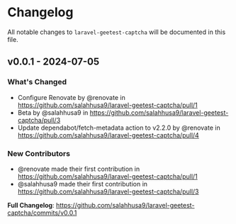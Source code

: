 # Changelog

All notable changes to `laravel-geetest-captcha` will be documented in this file.

## v0.0.1 - 2024-07-05

### What's Changed

* Configure Renovate by @renovate in https://github.com/salahhusa9/laravel-geetest-captcha/pull/1
* Beta by @salahhusa9 in https://github.com/salahhusa9/laravel-geetest-captcha/pull/3
* Update dependabot/fetch-metadata action to v2.2.0 by @renovate in https://github.com/salahhusa9/laravel-geetest-captcha/pull/4

### New Contributors

* @renovate made their first contribution in https://github.com/salahhusa9/laravel-geetest-captcha/pull/1
* @salahhusa9 made their first contribution in https://github.com/salahhusa9/laravel-geetest-captcha/pull/3

**Full Changelog**: https://github.com/salahhusa9/laravel-geetest-captcha/commits/v0.0.1
